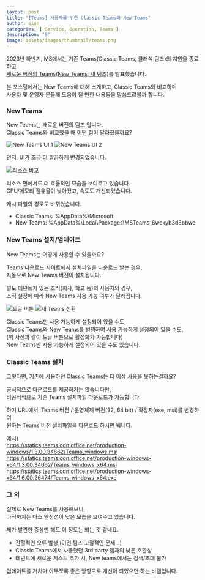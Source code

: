 ```yaml
---
layout: post
title: "[Teams] 사용자를 위한 Classic Teams와 New Teams"
author: sion
categories: [ Service, Operation, Teams ]
description: "9"
image: assets/images/thumbnail/teams.png
---
```




2023년 하반기, MS에서는 기존 Teams(Classic Teams, 클래식 팀즈)의 지원을 종료하고  
[새로운 버전의 Teams(New Teams, 새 팀즈)]를 발표했습니다.

본 포스팅에서는 New Teams에 대해 소개하고, Classic Teams와 비교하며  
사용자 및 운영자 분들께 도움이 될 만한 내용들을 말씀드려볼까 합니다.


### New Teams

New Teams는 새로운 버전의 팀즈 입니다.  
Classic Teams와 비교했을 때 어떤 점이 달라졌을까요?

<img src="{{site.baseurl}}/assets/images/9/1.PNG" title="New Teams UI 1">

<img src="{{site.baseurl}}/assets/images/9/2.PNG" title="New Teams UI 2">

먼저, UI가 조금 더 깔끔하게 변경되었습니다.

<img src="{{site.baseurl}}/assets/images/9/3.PNG" title="리소스 비교">

리소스 면에서도 더 효율적인 모습을 보여주고 있습니다.  
CPU/메모리 점유율이 낮아졌고, 속도도 개선되었습니다.

캐시 파일의 경로도 바뀌었습니다.  
- Classic Teams: %AppData%\Microsoft
- New Teams: %AppData%\Local\Packages\MSTeams_8wekyb3d8bbwe 



### New Teams 설치/업데이트

New Teams는 어떻게 사용할 수 있을까요?

Teams 다운로드 사이트에서 설치파일을 다운로드 받는 경우,  
자동으로 New Teams 버전이 설치됩니다.

별도 테넌트가 있는 조직(회사, 학교 등)의 사용자의 경우,  
조직 설정에 따라 New Teams 사용 가능 여부가 달라집니다.

<img src="{{site.baseurl}}/assets/images/9/4.PNG" title="토글 버튼">
<img src="{{site.baseurl}}/assets/images/9/5.PNG" title="새 Teams 전환">

Classic Teams만 사용 가능하게 설정되어 있을 수도,  
Classic Teams와 New Teams를 병행하여 사용 가능하게 설정되어 있을 수도,  
(위 사진과 같이 토글 버튼으로 활성화가 가능합니다)  
New Teams만 사용 가능하게 설정되어 있을 수도 있습니다.


### Classic Teams 설치

그렇다면, 기존에 사용하던 Classic Teams는 더 이상 사용을 못하는걸까요?

공식적으로 다운로드를 제공하지는 않습니다만,  
비공식적으로 기존 Teams 설치파일 다운로드가 가능합니다.

하기 URL에서, Teams 버전 / 운영체제 버전(32, 64 bit) / 확장자(exe, msi)를 변경하여  
원하는 Teams 버전 설치파일을 다운로드 하시면 됩니다.

예시)  
https://statics.teams.cdn.office.net/production-windows/1.3.00.34662/Teams_windows.msi  
https://statics.teams.cdn.office.net/production-windows-x64/1.3.00.34662/Teams_windows_x64.msi  
https://statics.teams.cdn.office.net/production-windows-x64/1.6.00.26474/Teams_windows_x64.exe  


### 그 외

실제로 New Teams를 사용해보니,  
아직까지는 다소 안정성이 낮은 모습을 보여주고 있습니다.  

제가 발견한 증상만 해도 이 정도는 되는 것 같네요.  
- 간헐적인 오류 발생 (이건 팀즈 고질적인 문제 ..)
- Classic Teams에서 사용했던 3rd party 앱과의 낮은 호환성
- 테넌트에 새로운 게스트 추가 시, New teams에서는 검색/초대 불가

업데이트를 거치며 아무쪼록 좋은 방향으로 개선이 되었으면 하는 바램입니다.


[새로운 버전의 Teams(New Teams, 새 팀즈)]: ("https://learn.microsoft.com/ko-kr/MicrosoftTeams/new-teams-deploy-with-m365apps#rollout-schedule")

